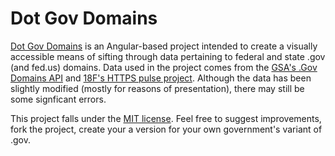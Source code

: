 # Dot Gov Domains
[Dot Gov Domains](http://alexlitel.github.io/dot-gov-domains) is an Angular-based project intended to create a visually accessible means of sifting through data pertaining to federal and state .gov (and fed.us) domains. Data used in the project comes from the [GSA's .Gov Domains API](http://catalog.data.gov/dataset/gov-domains-api-c9856) and [18F's HTTPS pulse project](https://pulse.cio.gov/https/domains/). Although the data has been slightly modified (mostly for reasons of presentation), there may still be some signficant errors.

This project falls under the [MIT license](http://www.github.com/alexlitel/bocker/blob/master/LICENSE.md). Feel free to suggest improvements, fork the project, create your a version for your own government's variant of .gov.